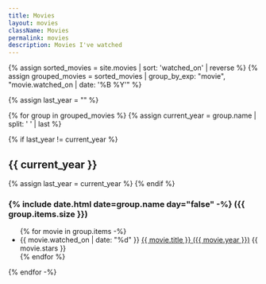 ```yaml
---
title: Movies
layout: movies
className: Movies
permalink: movies
description: Movies I've watched
---
```


{% assign sorted_movies = site.movies | sort: 'watched_on' | reverse %}
{% assign grouped_movies = sorted_movies | group_by_exp: "movie", "movie.watched_on | date: '%B %Y'" %}

{% assign last_year = "" %}

{% for group in grouped_movies %}
{% assign current_year = group.name | split: ' ' | last %}

{% if last_year != current_year %}

<h2 class="Movie__year">{{ current_year }}</h2> 
{% assign last_year = current_year %} 
{% endif %}

<h3>{% include date.html date=group.name day="false" -%} ({{ group.items.size }})</h3>

<ul class="Movie__list">
{% for movie in group.items -%}
<li>
<span class="Movie__listDate">{{ movie.watched_on | date: "%d" }}</span>
<a href="https://letterboxd.com/javier/film/{{ movie.permalink }}">{{ movie.title }} ({{ movie.year }})</a>
<span>{{ movie.stars }}</span> 
</li>
{% endfor %}
</ul>
{% endfor -%}
